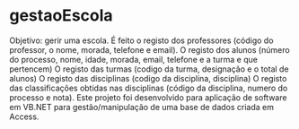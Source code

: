 # gestaoEscola
Objetivo: gerir uma escola. 
É feito o registo dos professores (código do professor, o nome, morada, telefone e email).
O registo dos alunos (número do processo, nome, idade, morada, email, telefone e a turma e que pertencem)
O registo das turmas (codigo da turma, designação e o total de alunos)
O registo das disciplinas (codigo da disciplina, disciplina)
O registo das  classificações obtidas nas disciplinas (código da disciplina, numero do processo e nota). 
Este projeto foi desenvolvido para aplicação de software em VB.NET para gestão/manipulação de uma base de dados criada em Access. 
